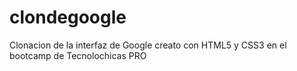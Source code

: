 # clondegoogle
Clonacion de la interfaz de Google creato con HTML5 y CSS3 en el bootcamp de Tecnolochicas PRO
